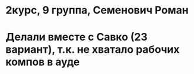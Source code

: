 # 2курс, 9 группа, Семенович Роман
# Делали вместе с Савко (23 вариант), т.к. не хватало рабочих компов в ауде
